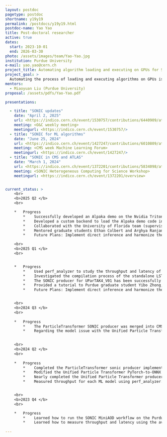 ```yaml
---
layout: postdoc
pagetype: postdoc
shortname: y19y19
permalink: /postdocs/y19y19.html
postdoc-name: Yao Yao
title: Post-doctoral researcher
active: true
dates:
  start: 2023-10-01
  end: 2026-03-30
photo: /assets/images/team/Yao-Yao.jpg
institution: Purdue University
e-mail: yao.yao@cern.ch
project_title: Automating algorithm loading and executing on GPUs for SONIC
project_goal: >
  Automating the process of loading and executing algorithms on GPUs is an essential aspect of the SONIC project. SONIC, short for Services for Optimized Network Inference on Coprocessors, aims to optimize computing resource utilization for large-scale data processing involving the use of ML and non-ML algorithms to identify and categorize reconstructed particles from collisions.
mentors:
  - Miaoyuan Liu (Purdue University)
proposal: /assets/pdfs/Yao-Yao.pdf

presentations:

  - title: "SONIC updates"
    date: "April 2, 2025"
    url: <https://indico.cern.ch/event/1530757/contributions/6440909/attachments/3043765/5377591/SONIC%20updates%20-%20O&C%20April%202025.pdf>
    meeting: <O&C weekly meeting>
    meetingurl: <https://indico.cern.ch/event/1530757/>
  - title: "SONIC for ML algorithms"
    date: "June 25, 2024"
    url: <https://indico.cern.ch/event/1427247/contributions/6010809/attachments/2884511/5055317/SONIC%20for%20ML%20algorithms-1.pdf>
    meeting: <CMS week Machine Learning Forum>
    meetingurl: <https://indico.cern.ch/event/1427247/>
  - title: "SONIC in CMS and ATLAS"
    date: "March 1, 2024"
    url: <https://indico.cern.ch/event/1372201/contributions/5834098/attachments/2811033/4906211/SONIC%20in%20CMS%20and%20ATLAS.pdf>
    meeting: <SONIC Heterogeneous Computing for Science Workshop>
    meetingurl: <https://indico.cern.ch/event/1372201/overview>


current_status: >
    <br>
    <b>2025 Q2 </b>
    <br>

    *   Progress
        *    Successfully developed an Alpaka demo on the Nvidia Triton server as a preliminary test before implementing the backend for LST. Created an Alpaka demo that adds two float vectors and outputs a float vector. Modified the code so that input and output types are compatible with the Triton server. The code was compiled similarly to the LST standalone code, using a Makefile, linking the ALPAKA and BOOST libraries from /cvmfs, and generating both a CUDA shared object and a CPU shared object.
        *    Developed a custom backend to load the Alpaka demo code into the Triton server. This included supporting multiple inputs per inference request and defining input and output buffers. All backend changes were adapted for compatibility with the more recent Triton server version 24.11, compared to the previous LST on SONIC setup, which was based on server version 21.04. Both shared objects are successfully loaded by the Nvidia Triton server and produce correct outputs. Some additional sanity checks are still ongoing.
        *    Collaborated with the University of Florida team (supervised by Dr.Philip Chang) to assist student Alexandra Aponte in initiating the project to adapt the latest LST code for SONIC.
        *    Mentored graduate students Ethan Colbert and Arghya Ranjan Das in developing a producer to support GloParT on the Nvidia Triton server. This work is currently in progress.
        *    Future Plans: Implement direct inference and harmonize the SONIC interface.

    <br>
    <b>2025 Q1 </b>
    <br>


    *   Progress
        *    Used perf_analyzer to study the throughput and latency of the CUDA code for LST on Nvidia Triton server. Observed some latency in data transmission.
        *    Investigated the compilation process of the standalone LST Alpaka code. Developed a "helloWorld" Alpaka example that follows the same compilation procedure as the LST standalone code, using a Makefile, and produces a shared object for loading into the Triton server. Plan to test the "helloWorld" example with the Triton server as an initial step to explore the technical requirements for running Alpaka code with Triton. 
        *    The SONIC producer for UParTAK4_V01 has been successfully merged into CMSSW.
        *    Provided a tutorial to Purdue graduate student Yibo Zhong, who successfully developed the SONIC producer for MLPF. Investigated output differences between CPU direct inference and GPU direct inference, where the Triton server produced NaN values in the output. The issue was traced to onnxruntime compatibility with the cuDNN version. Updating to a more recent CMSSW version resolved the inference discrepancy between CPU and GPU, and switching to a newer Triton server version eliminated the NaN output issue. 
        *    Future Plans: Implement direct inference and harmonize the SONIC interface.


    <br>
    <b>2024 Q3 </b>
    <br>
    
    *   Progress
        *    The ParticleTransformer SONIC producer was merged into CMSSW in August. The Run3 AOD-to-MiniAOD workflow is currently being tested with tasks prepared by PPD, and jobs are expected to run on Purdue resources. This testing is being carried out by Dr. Lisa Paspalaki and Dr. Dmitry Kondratyev and is still ongoing.
        *    Regarding the model issue with the Unified Particle Transformer, confirmed with the author that the dimension swap within their model does not affect inference results. Therefore, the problem lies in the model's conversion from PyTorch to ONNX. 
        

    <br>
    <b>2024 Q2 </b>
    <br>
    
    *   Progress
        *    Completed the ParticleTransformer sonic producer implementation; the code was reviewed and is ready to be integrated into CMSSW.
        *    Modified the Unified Particle Transformer PyTorch-to-ONNX model conversion, after discussion with the model's author, to support dynamic batching, enabling multiple jets to be sent to the server in a single request.
        *    Nearly completed the Unified Particle Transformer producer implementation. Due to the high structural similarity to the ParticleTransformer producer, the producer structure is suggested to be modified to reduce code duplication.
        *    Measured throughput for each ML model using perf_analyzer.


    <br>
    <b>2023 Q4 </b>
    <br>

    *   Progress
        *    Learned how to run the SONIC MiniAOD workflow on the Purdue Tier-2 cluster.
        *    Learned how to measure throughput and latency using the available tools to evaluate the MiniAOD workflow performance for both GPU Triton server inference and CPU direct inference, and how to interpret the results.
    
---
```

